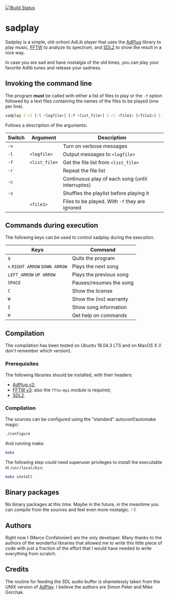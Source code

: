 [![Build Status](https://dev.azure.com/mconfalonieri/sadplay/_apis/build/status/sadplay-latest?branchName=master)](https://dev.azure.com/mconfalonieri/sadplay/_build/latest?definitionId=1&branchName=master)

# sadplay

Sadplay is a simple, old-school AdLib player that uses the
[AdPlug](http://adplug.github.io/) library to play music,
[FFTW](http://www.fftw.org/) to analyze its spectrum, and
[SDL2](https://www.libsdl.org/) to show the result in a nice way.

In case you are sad and have nostalgia of the old times, you can play your
favorite Adlib tunes and release your sadness.

## Invoking the command line
The program **must** be called with either a list of files to play or the `-f`
option followed by a text files containing the names of the files to be played
(one per line).

```bash
sadplay [-v] [-l <logfile>] [-f <list_file>] [-r] <file1> [<file2>] [...]
```

Follows a description of the arguments:

| Switch | Argument      | Description                                      |
| ------ | ------------- | ------------------------------------------------ |
| `-v`   |               | Turn on verbose messages                         |
| `-l`   | `<logfile>`   | Output messages to `<logfile>`                   |
| `-f`   | `<list_file>` | Get the file list from `<list_file>`             |
| `-r`   |               | Repeat the file list                             |
| `-c`   |               | Continuous play of each song (until interruptes) |
| `-s`   |               | Shuffles the playlist before playing it          |
|        | `<file1>`     | Files to be played. With `-f` they are ignored   |

## Commands during execution
The following keys can be used to control sadplay during the execution.

| Keys                           | Command                 |
| ------------------------------ | ------------------------|
| `q`                            | Quits the program       |
| `n` `RIGHT ARROW` `DOWN ARROW` | Plays the next song     |
| `LEFT_ARROW` `UP ARROW`        | Plays the previous song |
| `SPACE`                        | Pauses/resumes the song |
| `C`                            | Show the license        |
| `W`                            | Show the (no) warranty  |
| `I`                            | Show song information   |
| `H`                            | Get help on commands    |

## Compilation
The compilation has been tested on Ubuntu 18.04.3 LTS and on MacOS X (I don't
remember which version).

### Prerequisites
The following libraries should be installed, with their headers:
 
 * [AdPlug v2](http://adplug.github.io/);
 * [FFTW v3](http://www.fftw.org/): also the `fftw-mpi` module is required;
 * [SDL2](https://www.libsdl.org/).

### Compilation
The sources can be configured using the "standard" autoconf/automake magic:

```bash
./configure
```

And running make:

```bash
make
```

The following step _could_ need superuser privileges to install the executable
in `/usr/local/bin`:

```bash
make install
```


## Binary packages
No binary packages at this time. Maybe in the future, in the meantime you can
compile from the sources and feel even more nostalgic. :-)

## Authors
Right now I (Marco Confalonieri) am the only developer. Many thanks to the
authors of the wonderful libraries that allowed me to write this little piece
of code with just a fraction of the effort that I would have needed to write
everything from scratch.

## Credits
The routine for feeding the SDL audio buffer is shamelessly taken from the
UNIX version of [AdPlay](https://github.com/adplug/adplay-unix). I believe the
authors are Simon Peter and Mike Gorchak.
